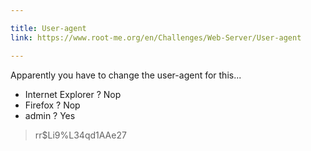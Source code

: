 ```yaml
---

title: User-agent
link: https://www.root-me.org/en/Challenges/Web-Server/User-agent

---
```


Apparently you have to change the user-agent for this...

- Internet Explorer ? Nop
- Firefox ? Nop
- admin ? Yes

> rr$Li9%L34qd1AAe27

